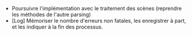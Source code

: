 * Poursuivre l'implémentation avec le traitement des scènes (reprendre les méthodes de l'autre parsing)
* [Log] Mémoriser le nombre d'erreurs non fatales, les enregistrer à part, et les indiquer à la fin des processus.
